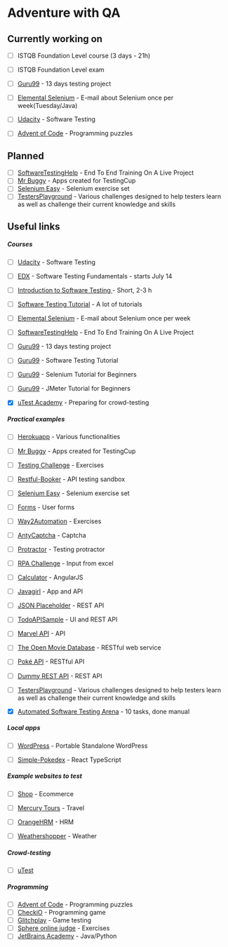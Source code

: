 # Adventure with QA
## Currently working on
  * [ ] ISTQB Foundation Level course (3 days - 21h)
  * [ ] ISTQB Foundation Level exam
  * [ ] [Guru99](https://www.guru99.com/live-testing-project.html) - 13 days testing project
  * [ ] [Elemental Selenium](http://elementalselenium.com/) - E-mail about Selenium once per week(Tuesday/Java)
  * [ ] [Udacity](https://www.udacity.com/course/software-testing--cs258) - Software Testing
  * [ ] [Advent of Code](https://adventofcode.com/) - Programming puzzles


## Planned
  * [ ] [SoftwareTestingHelp](https://www.softwaretestinghelp.com/free-online-software-testing-qa-training-course/) - End To End Training On A Live Project
  * [ ] [Mr Buggy](http://mrbuggy.pl/) - Apps created for TestingCup
  * [ ] [Selenium Easy](https://www.seleniumeasy.com/test/) - Selenium exercise set
  * [ ] [TestersPlayground](https://testersplayground.herokuapp.com/) - Various challenges designed to help testers learn as well as challenge their current knowledge and skills

## Useful links
##### Courses
* [ ] [Udacity](https://www.udacity.com/course/software-testing--cs258) - Software Testing
* [ ] [EDX](https://www.edx.org/course/software-testing-fundamentals) - Software Testing Fundamentals - starts July 14
* [ ] [Introduction to Software Testing ](https://alison.com/course/introduction-to-software-testing) - Short, 2-3 h
* [ ] [Software Testing Tutorial](https://www.guru99.com/software-testing.html) - A lot of tutorials
* [ ] [Elemental Selenium](http://elementalselenium.com/) - E-mail about Selenium once per week
* [ ] [SoftwareTestingHelp](https://www.softwaretestinghelp.com/free-online-software-testing-qa-training-course/) - End To End Training On A Live Project
* [ ] [Guru99](https://www.guru99.com/live-testing-project.html) - 13 days testing project
* [ ] [Guru99](https://www.guru99.com/software-testing.html) - Software Testing Tutorial
* [ ] [Guru99](https://www.guru99.com/selenium-tutorial.html) - Selenium Tutorial for Beginners
* [ ] [Guru99](https://www.guru99.com/jmeter-tutorials.html) - JMeter Tutorial for Beginners
* [x] [uTest Academy](https://www.utest.com/academy) - Preparing for crowd-testing



##### Practical examples
* [ ] [Herokuapp](http://the-internet.herokuapp.com/) - Various functionalities
* [ ] [Mr Buggy](http://mrbuggy.pl/) - Apps created for TestingCup
* [ ] [Testing Challenge](http://testingchallenges.thetestingmap.org/index.php) - Exercises
* [ ] [Restful-Booker](https://restful-booker.herokuapp.com/) - API testing sandbox
* [ ] [Selenium Easy](https://www.seleniumeasy.com/test/) - Selenium exercise set
* [ ] [Forms](http://executeautomation.com/demosite/index.html) - User forms
* [ ] [Way2Automation](http://www.way2automation.com/demo.html) - Exercises
* [ ] [AntyCaptcha](https://antycaptcha.amberteam.pl:5443/) - Captcha
* [ ] [Protractor](https://juliemr.github.io/protractor-demo/) - Testing protractor
* [ ] [RPA Challenge](http://www.rpachallenge.com/) - Input from excel
* [ ] [Calculator](https://codepen.io/murtazamzk/full/YwjEor) - AngularJS
* [ ] [Javagirl](http://javagirl.pl/aplikacje/) - App and API
* [ ] [JSON Placeholder](https://jsonplaceholder.typicode.com/) - REST API
* [ ] [TodoAPISample](https://github.com/g33klady/TodoApiSample) - UI and REST API
* [ ] [Marvel API](https://developer.marvel.com/docs)  - API
* [ ] [The Open Movie Database](http://www.omdbapi.com/) - RESTful web service
* [ ] [Poké API](https://pokeapi.co/) - RESTful API
* [ ] [Dummy REST API](http://dummy.restapiexample.com/)  - REST API
* [ ] [TestersPlayground](https://testersplayground.herokuapp.com/) - Various challenges designed to help testers learn as well as challenge their current knowledge and skills
* [x] [Automated Software Testing Arena](https://asta.pgs-soft.com/) - 10 tasks, done manual


##### Local apps
* [ ] [WordPress](https://instantwp.com/) - Portable Standalone WordPress
* [ ] [Simple-Pokedex](https://github.com/amogh-w/Simple-Pokedex) - React TypeScript


##### Example websites to test
* [ ] [Shop](http://automationpractice.com/index.php) - Ecommerce
* [ ] [Mercury Tours](http://newtours.demoaut.com/) - Travel
* [ ] [OrangeHRM](https://opensource-demo.orangehrmlive.com/) - HRM
* [ ] [Weathershopper](https://weathershopper.pythonanywhere.com/) - Weather


##### Crowd-testing
* [ ] [uTest](https://www.utest.com/)


##### Programming
* [ ] [Advent of Code](https://adventofcode.com/) - Programming puzzles
* [ ] [CheckiO](https://checkio.org/) - Programming game
* [ ] [Glitchplay](https://glitchplay.com/) - Game testing
* [ ] [Sphere online judge](https://www.spoj.com/) - Exercises 
* [ ] [JetBrains Academy](https://hyperskill.org/onboarding) - Java/Python
